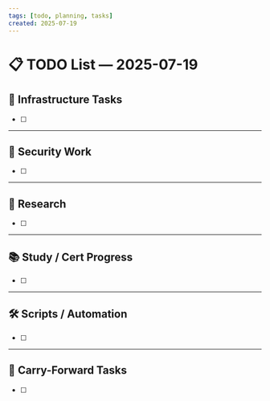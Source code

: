 ```yaml
---
tags: [todo, planning, tasks]
created: 2025-07-19
---
```


# 📋 TODO List — 2025-07-19

## 🔧 Infrastructure Tasks  
- [ ]  

---

## 🔐 Security Work  
- [ ]  

---

## 🧪 Research  
- [ ]  

---

## 📚 Study / Cert Progress  
- [ ]  

---

## 🛠️ Scripts / Automation  
- [ ]  

---

## 🔁 Carry-Forward Tasks  
- [ ]  
